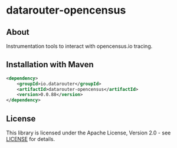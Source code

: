 # datarouter-opencensus

## About
Instrumentation tools to interact with opencensus.io tracing. 

## Installation with Maven

```xml
<dependency>
	<groupId>io.datarouter</groupId>
	<artifactId>datarouter-opencensus</artifactId>
	<version>0.0.88</version>
</dependency>
```

## License

This library is licensed under the Apache License, Version 2.0 - see [LICENSE](../LICENSE) for details.
